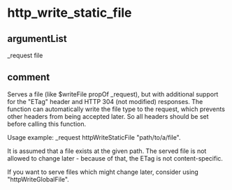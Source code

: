 # http_write_static_file
## argumentList
_request
file
## comment

Serves a file (like $writeFile propOf _request), but with additional support for the "ETag" header and HTTP 304 (not modified) responses.
The function can automatically write the file type to the request, which prevents other headers from being accepted later. So all headers should be set before calling this function.

Usage example:
_request httpWriteStaticFile "path/to/a/file".

It is assumed that a file exists at the given path.
The served file is not allowed to change later - because of that, the ETag is not content-specific.

If you want to serve files which might change later, consider using "httpWriteGlobalFile".
